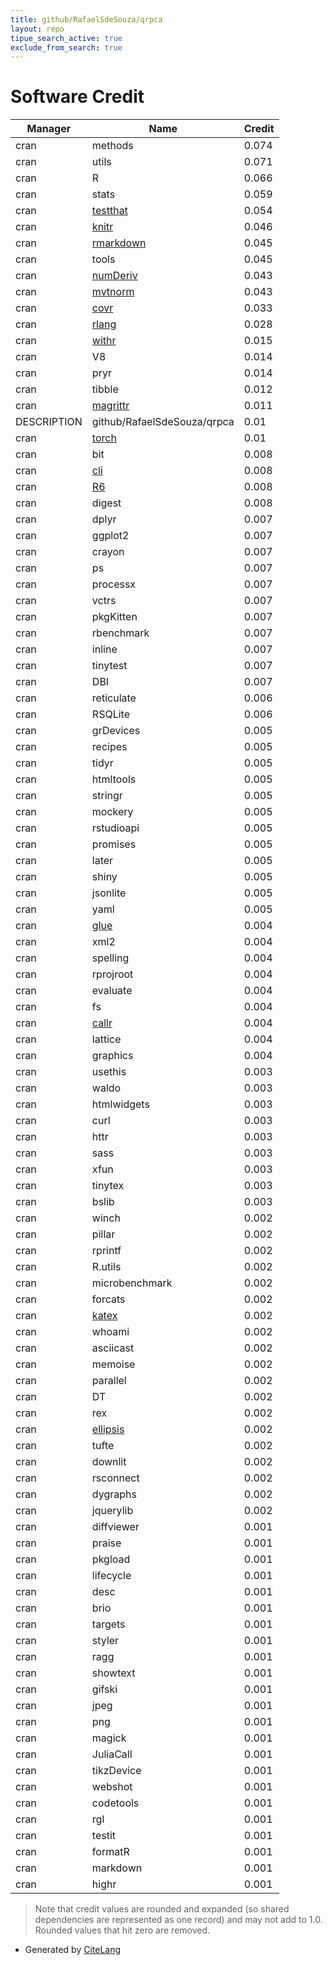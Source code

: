 ```yaml
---
title: github/RafaelSdeSouza/qrpca
layout: repo
tipue_search_active: true
exclude_from_search: true
---
```

# Software Credit

|Manager|Name|Credit|
|-------|----|------|
|cran|methods|0.074|
|cran|utils|0.071|
|cran|R|0.066|
|cran|stats|0.059|
|cran|[testthat](https://testthat.r-lib.org)|0.054|
|cran|[knitr](https://yihui.org/knitr/)|0.046|
|cran|[rmarkdown](https://github.com/rstudio/rmarkdown)|0.045|
|cran|tools|0.045|
|cran|[numDeriv](http://optimizer.r-forge.r-project.org/)|0.043|
|cran|[mvtnorm](http://mvtnorm.R-forge.R-project.org)|0.043|
|cran|[covr](https://covr.r-lib.org)|0.033|
|cran|[rlang](https://rlang.r-lib.org)|0.028|
|cran|[withr](https://withr.r-lib.org)|0.015|
|cran|V8|0.014|
|cran|pryr|0.014|
|cran|tibble|0.012|
|cran|[magrittr](https://magrittr.tidyverse.org)|0.011|
|DESCRIPTION|github/RafaelSdeSouza/qrpca|0.01|
|cran|[torch](https://torch.mlverse.org/docs)|0.01|
|cran|bit|0.008|
|cran|[cli](https://cli.r-lib.org)|0.008|
|cran|[R6](https://r6.r-lib.org)|0.008|
|cran|digest|0.008|
|cran|dplyr|0.007|
|cran|ggplot2|0.007|
|cran|crayon|0.007|
|cran|ps|0.007|
|cran|processx|0.007|
|cran|vctrs|0.007|
|cran|pkgKitten|0.007|
|cran|rbenchmark|0.007|
|cran|inline|0.007|
|cran|tinytest|0.007|
|cran|DBI|0.007|
|cran|reticulate|0.006|
|cran|RSQLite|0.006|
|cran|grDevices|0.005|
|cran|recipes|0.005|
|cran|tidyr|0.005|
|cran|htmltools|0.005|
|cran|stringr|0.005|
|cran|mockery|0.005|
|cran|rstudioapi|0.005|
|cran|promises|0.005|
|cran|later|0.005|
|cran|shiny|0.005|
|cran|jsonlite|0.005|
|cran|yaml|0.005|
|cran|[glue](https://github.com/tidyverse/glue)|0.004|
|cran|xml2|0.004|
|cran|spelling|0.004|
|cran|rprojroot|0.004|
|cran|evaluate|0.004|
|cran|fs|0.004|
|cran|[callr](https://callr.r-lib.org)|0.004|
|cran|lattice|0.004|
|cran|graphics|0.004|
|cran|usethis|0.003|
|cran|waldo|0.003|
|cran|htmlwidgets|0.003|
|cran|curl|0.003|
|cran|httr|0.003|
|cran|sass|0.003|
|cran|xfun|0.003|
|cran|tinytex|0.003|
|cran|bslib|0.003|
|cran|winch|0.002|
|cran|pillar|0.002|
|cran|rprintf|0.002|
|cran|R.utils|0.002|
|cran|microbenchmark|0.002|
|cran|forcats|0.002|
|cran|[katex](https://docs.ropensci.org/katex/)|0.002|
|cran|whoami|0.002|
|cran|asciicast|0.002|
|cran|memoise|0.002|
|cran|parallel|0.002|
|cran|DT|0.002|
|cran|rex|0.002|
|cran|[ellipsis](https://ellipsis.r-lib.org)|0.002|
|cran|tufte|0.002|
|cran|downlit|0.002|
|cran|rsconnect|0.002|
|cran|dygraphs|0.002|
|cran|jquerylib|0.002|
|cran|diffviewer|0.001|
|cran|praise|0.001|
|cran|pkgload|0.001|
|cran|lifecycle|0.001|
|cran|desc|0.001|
|cran|brio|0.001|
|cran|targets|0.001|
|cran|styler|0.001|
|cran|ragg|0.001|
|cran|showtext|0.001|
|cran|gifski|0.001|
|cran|jpeg|0.001|
|cran|png|0.001|
|cran|magick|0.001|
|cran|JuliaCall|0.001|
|cran|tikzDevice|0.001|
|cran|webshot|0.001|
|cran|codetools|0.001|
|cran|rgl|0.001|
|cran|testit|0.001|
|cran|formatR|0.001|
|cran|markdown|0.001|
|cran|highr|0.001|


> Note that credit values are rounded and expanded (so shared dependencies are represented as one record) and may not add to 1.0. Rounded values that hit zero are removed.


- Generated by [CiteLang](https://github.com/vsoch/citelang)
